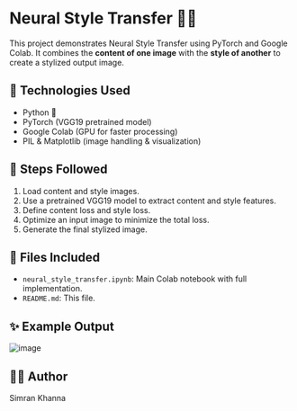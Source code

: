 
# Neural Style Transfer 🎨🧠

This project demonstrates Neural Style Transfer using PyTorch and Google Colab. It combines the **content of one image** with the **style of another** to create a stylized output image.

## 🔧 Technologies Used
- Python 🐍
- PyTorch (VGG19 pretrained model)
- Google Colab (GPU for faster processing)
- PIL & Matplotlib (image handling & visualization)

## 📌 Steps Followed
1. Load content and style images.
2. Use a pretrained VGG19 model to extract content and style features.
3. Define content loss and style loss.
4. Optimize an input image to minimize the total loss.
5. Generate the final stylized image.

## 📁 Files Included
- `neural_style_transfer.ipynb`: Main Colab notebook with full implementation.
- `README.md`: This file.

## ✨ Example Output
![image](https://github.com/user-attachments/assets/21c79546-dd2b-4935-a8bd-10256dfbe8b8)

## 👩‍💻 Author
Simran Khanna
